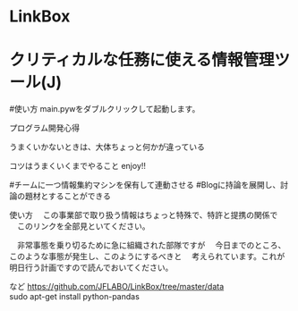 # LinkBox

# クリティカルな任務に使える情報管理ツール(J)

#使い方
main.pywをダブルクリックして起動します。


プログラム開発心得

うまくいかないときは、大体ちょっと何かが違っている

コツはうまくいくまでやること enjoy!!

#チームに一つ情報集約マシンを保有して連動させる
#Blogに持論を展開し、討論の題材とすることができる

使い方
　この事業部で取り扱う情報はちょっと特殊で、特許と提携の関係で
　このリンクを全部見といてください。

　非常事態を乗り切るために急に組織された部隊ですが
　今日までのところ、このような事態が発生し、このようにするべきと
　考えられています。これが明日行う計画ですので読んでおいてください。

など
https://github.com/JFLABO/LinkBox/tree/master/data  
sudo apt-get install python-pandas
